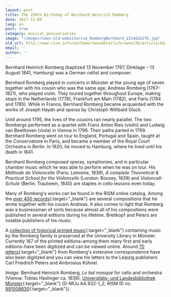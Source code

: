 ```yaml
---
layout: post
title: The 250th Birthday of Bernhard Heinrich Romberg
date: 2017-11-09
lang: en
post: true
category: musical_anniversaries
image: "/images/news-old-website/csm_RombergBernhard_1314d2b2f6.jpg"
old_url: http://www.rism.info/en/home/newsdetails/browse/26/article/64/the-250th-birthday-of-bernhard-heinrich-romberg.html
email: ''
author: ''
---
```


Bernhard Heinrich Romberg (baptized 13 November 1767, Dinklage – 13 August 1841, Hamburg) was a German cellist and composer.

Bernhard Romberg played in concerts in Münster at the young age of seven together with his cousin who was the same age, Andreas Romberg (1767–1821), who played violin. They toured together throughout Europe, making stops in the Netherlands (1776), Frankfurt am Main (1782), and Paris (1784 and 1785). While in France, Bernhard Romberg became acquainted with the works of Joseph Haydn and operas by Christoph Willibald Gluck.

Until around 1795, the lives of the cousins ran nearly parallel. The two Rombergs performed as a quartet with Franz Anton Ries (violin) and Ludwig van Beethoven (viola) in Vienna in 1796. Their paths parted in 1799. Bernhard Romberg went on tour to England, Portugal and Spain, taught at the Conservatoire in Paris, and became a member of the Royal Court Orchestra in Berlin. In 1820, he moved to Hamburg, where he lived until his death in 1841.

Bernhard Romberg composed operas, symphonies, and in particular chamber music which he was able to perform when he was on tour. His _Méthode de Violoncelle_ (Paris: Lemoine, 1839), _A complete Theoretical & Practical School for the Violoncello_ (London: Boosey, 1839) and _Violoncell-Schule_ (Berlin: Trautwein, 1840) are staples in cello lessons even today.

Many of Romberg's works can be found in the RISM online catalog. Among the [over 400 records](https://opac.rism.info/search?View=rism&author=Romberg+Bernhard&Language=en){:target="_blank"} are several compositions that he wrote together with his cousin Andreas. It also comes to light that Romberg was a businessman of sorts because almost all of his compositions were published in several editions during his lifetime. Breitkopf and Peters are notable publishers of his music.

A [collection of historical printed music](https://sammlungen.ulb.uni-muenster.de/ulbms/nav/classification/4180434){:target="_blank"} containing music by the Romberg family is preserved at the University Library in Münster. Currently 167 of the printed editions–among them many first and early editions–have been digitized and can be viewed online. Around [70 letters](https://sammlungen.ulb.uni-muenster.de/nav/classification/4224596){:target="_blank"} from Romberg's extensive correspondence have also been digitized and you can view his letters to the Leipzig publishers Carl Friedrich Peters and Ambrosius Kühnel.

_Image_: Bernhard Heinrich Romberg, _Le bal masqué_ for cello and orchestra (Vienna: Tobias Haslinger ca. 1836), [Universitäts- und Landesbibliothek Münster](https://sammlungen.ulb.uni-muenster.de/hd/content/pageview/4276781){:target="_blank"} (D-MÜu AA 932-1\_2; RISM ID no. [991008830](https://opac.rism.info/search?id=00000991008830&Language=en){:target="_blank"}).
